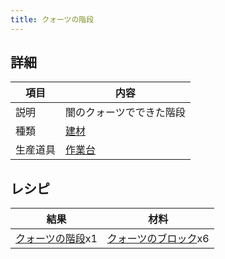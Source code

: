 ```yaml
---
title: クォーツの階段
---
```

## 詳細

|項目|内容|
|---|---|
|説明|闇のクォーツでできた階段|
|種類|[建材](建材)|
|生産道具|[作業台](作業台)|

## レシピ

|結果|材料|
|---|---|
|[クォーツの階段](クォーツの階段)x1|[クォーツのブロック](クォーツのブロック)x6|

